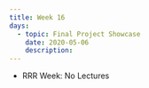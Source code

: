 ```yaml
---
title: Week 16
days:
  - topic: Final Project Showcase
    date: 2020-05-06
    description: 
---
```


- RRR Week: No Lectures